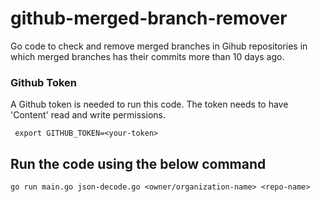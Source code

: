# github-merged-branch-remover
Go code to check and remove merged branches in Gihub repositories in which merged branches has their commits more than 10 days ago.

### Github Token
A Github token is needed to run this code. The token needs to have 'Content' read and write permissions.

```
 export GITHUB_TOKEN=<your-token>

 ```

## Run the code using the below command

```
go run main.go json-decode.go <owner/organization-name> <repo-name>

```